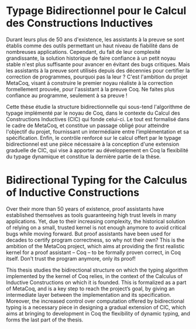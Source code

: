 Typage Bidirectionnel pour le Calcul des Constructions Inductives
===

Durant leurs plus de 50 ans d'existence, les assistants à la preuve
se sont établis comme des outils permettant un haut niveau
de fiabilité dans de nombreuses applications.
Cependant, du fait de leur complexité grandissante, la solution historique de faire confiance à
un petit noyau stable n'est plus suffisante pour avancer en évitant des bugs critiques.
Mais les assistants à la preuve sont utilisés depuis des décennies pour certifier la
correction de programmes, pourquoi pas la leur ?
C'est l'ambition du projet MetaCoq,
visant à construire le premier noyau réaliste à la correction formellement prouvée,
pour l'assistant à la preuve Coq.
Ne faites plus confiance au programme, seulement à sa preuve !

Cette thèse étudie la structure bidirectionnelle qui sous-tend
l'algorithme de typage implémenté par le noyau de Coq,
dans le contexte du Calcul des Constructions Inductives (CIC) qui fonde celui-ci.
Le tout est formalisé dans le cadre de MetaCoq, et constitue
un passage obligé pour atteindre l'objectif du projet, fournissant
un intermédiaire entre l’implémentation et sa spécification.
Enfin, le contrôle renforcé sur le calcul offert par le typage bidirectionnel
est une pièce nécessaire à la conception d'une extension graduelle
de CIC, qui vise à apporter au développement en Coq la flexibilité
du typage dynamique et constitue la dernière partie de la thèse.

Bidirectional Typing for the Calculus of Inductive Constructions
===

Over their more than 50 years of existence, proof assistants have established themselves as
tools guaranteeing high trust levels in many applications.
Yet, due to their increasing complexity, the historical solution of relying on a
small, trusted kernel is not enough anymore to avoid critical bugs while moving forward.
But proof assistants have been used for decades to certify program correctness,
so why not their own?
This is the ambition of the MetaCoq project,
which aims at providing the first realistic kernel for a proof assistant – Coq –
to be formally proven correct, in Coq itself.
Don't trust the program anymore, only its proof!
  
This thesis studies the bidirectional structure on which the typing algorithm
implemented by the kernel of Coq relies, in the context of the Calculus of
Inductive Constructions on which it is founded. This is formalized as a part of
MetaCoq, and is a key step to reach the project’s goal,
by giving an intermediate layer between the implementation and its specification.
Moreover, the increased control over computation offered by bidirectional typing
is a necessary piece in designing a gradual extension of CIC, which aims at
bringing to development in Coq the flexibility of dynamic typing,
and forms the last part of the thesis.